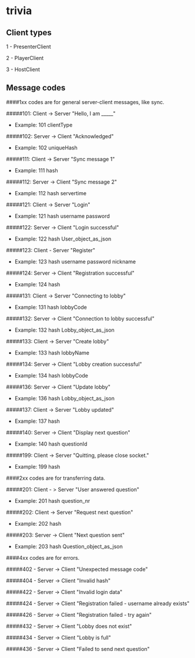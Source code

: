 # trivia



## Client types
1 - PresenterClient

2 - PlayerClient

3 - HostClient


## Message codes
####1xx codes are for general server-client messages, like sync.

#####101: Client -> Server "Hello, I am _____"
- Example: 101 clientType

#####102: Server -> Client "Acknowledged"
- Example: 102 uniqueHash

#####111: Client -> Server "Sync message 1"
- Example: 111 hash

#####112: Server -> Client "Sync message 2"
- Example: 112 hash servertime

#####121: Client -> Server "Login"
- Example: 121 hash username password

#####122: Server -> Client "Login successful"
- Example: 122 hash User_object_as_json

#####123: Client - Server "Register"
- Example: 123 hash username password nickname

#####124: Server -> Client "Registration successful"
- Example: 124 hash

#####131: Client -> Server "Connecting to lobby"
- Example: 131 hash lobbyCode

#####132: Server -> Client "Connection to lobby successful"
- Example: 132 hash Lobby_object_as_json

#####133: Client -> Server "Create lobby"
- Example: 133 hash lobbyName

#####134: Server -> Client "Lobby creation successful"
- Example: 134 hash lobbyCode

#####136: Server -> Client "Update lobby"
- Example: 136 hash Lobby_object_as_json

#####137: Client -> Server "Lobby updated"
- Example: 137 hash

#####140: Server -> Client "Display next question"
- Example: 140 hash questionId

#####199: Client -> Server "Quitting, please close socket."
- Example: 199 hash 

####2xx codes are for transferring data.

#####201: Client - > Server "User answered question"
- Example: 201 hash question_nr

#####202: Client -> Server "Request next question"
- Example: 202 hash

#####203: Server -> Client "Next question sent"
- Example: 203 hash Question_object_as_json



####4xx codes are for errors.

#####402 - Server -> Client "Unexpected message code"

#####404 - Server -> Client "Invalid hash"

#####422 - Server -> Client "Invalid login data"

#####424 - Server -> Client "Registration failed - username already exists"

#####426 - Server -> Client "Registration failed - try again"
 
#####432 - Server -> Client "Lobby does not exist"

#####434 - Server -> Client "Lobby is full"

#####436 - Server -> Client "Failed to send next question"
